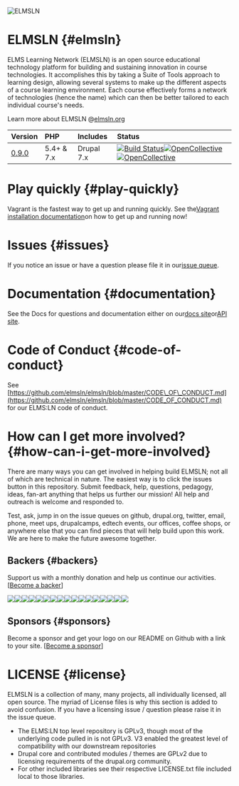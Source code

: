 ![](https://raw.githubusercontent.com/elmsln/elmsln/master/docs/assets/snowflake-with-text.png "ELMSLN")

# ELMSLN {#elmsln}

ELMS Learning Network \(ELMSLN\) is an open source educational technology platform for building and sustaining innovation in course technologies. It accomplishes this by taking a Suite of Tools approach to learning design, allowing several systems to make up the different aspects of a course learning environment. Each course effectively forms a network of technologies \(hence the name\) which can then be better tailored to each individual course's needs.

Learn more about ELMSLN @[elmsln.org](https://www.elmsln.org/)

| Version | PHP | Includes | Status |
| :--- | :--- | :--- | :--- |
| [0.9.0](https://github.com/elmsln/elmsln/archive/0.9.0.zip) | 5.4+ & 7.x | Drupal 7.x | [![](https://travis-ci.org/elmsln/elmsln.svg?branch=master "Build Status")](https://travis-ci.org/elmsln/elmsln)[![](https://opencollective.com/elmsln/backers/badge.svg "OpenCollective")](https://elmsln.readthedocs.io/en/latest/#backers)[![](https://opencollective.com/elmsln/sponsors/badge.svg "OpenCollective")](https://elmsln.readthedocs.io/en/latest/#sponsors) |

# Play quickly {#play-quickly}

Vagrant is the fastest way to get up and running quickly. See the[Vagrant installation documentation](https://elmsln.readthedocs.io/en/latest/development/Vagrant-Step-by-Step-setup/)on how to get up and running now!

# Issues {#issues}

If you notice an issue or have a question please file it in our[issue queue](https://github.com/elmsln/elmsln/issues).

# Documentation {#documentation}

See the Docs for questions and documentation either on our[docs site](https://elmsln.readthedocs.io/en/latest/)or[API site](http://api.elmsln.org/).

# Code of Conduct {#code-of-conduct}

See [https://github.com/elmsln/elmsln/blob/master/CODE\_OF\_CONDUCT.md](https://github.com/elmsln/elmsln/blob/master/CODE_OF_CONDUCT.md) for our ELMS:LN code of conduct.

# How can I get more involved? {#how-can-i-get-more-involved}

There are many ways you can get involved in helping build ELMSLN; not all of which are technical in nature. The easiest way is to click the issues button in this repository. Submit feedback, help, questions, pedagogy, ideas, fan-art anything that helps us further our mission! All help and outreach is welcome and responded to.

Test, ask, jump in on the issue queues on github, drupal.org, twitter, email, phone, meet ups, drupalcamps, edtech events, our offices, coffee shops, or anywhere else that you can find pieces that will help build upon this work. We are here to make the future awesome together.

## Backers {#backers}

Support us with a monthly donation and help us continue our activities. \[[Become a backer](https://opencollective.com/elmsln#backer)\]

[![](https://opencollective.com/elmsln/backer/0/avatar.svg)](https://opencollective.com/elmsln/backer/0/website)[![](https://opencollective.com/elmsln/backer/1/avatar.svg)](https://opencollective.com/elmsln/backer/1/website)[![](https://opencollective.com/elmsln/backer/2/avatar.svg)](https://opencollective.com/elmsln/backer/2/website)[![](https://opencollective.com/elmsln/backer/3/avatar.svg)](https://opencollective.com/elmsln/backer/3/website)[![](https://opencollective.com/elmsln/backer/4/avatar.svg)](https://opencollective.com/elmsln/backer/4/website)[![](https://opencollective.com/elmsln/backer/5/avatar.svg)](https://opencollective.com/elmsln/backer/5/website)[![](https://opencollective.com/elmsln/backer/6/avatar.svg)](https://opencollective.com/elmsln/backer/6/website)[![](https://opencollective.com/elmsln/backer/7/avatar.svg)](https://opencollective.com/elmsln/backer/7/website)[![](https://opencollective.com/elmsln/backer/8/avatar.svg)](https://opencollective.com/elmsln/backer/8/website)[![](https://opencollective.com/elmsln/backer/9/avatar.svg)](https://opencollective.com/elmsln/backer/9/website)[![](https://opencollective.com/elmsln/backer/10/avatar.svg)](https://opencollective.com/elmsln/backer/10/website)[![](https://opencollective.com/elmsln/backer/11/avatar.svg)](https://opencollective.com/elmsln/backer/11/website)[![](https://opencollective.com/elmsln/backer/12/avatar.svg)](https://opencollective.com/elmsln/backer/12/website)[![](https://opencollective.com/elmsln/backer/13/avatar.svg)](https://opencollective.com/elmsln/backer/13/website)[![](https://opencollective.com/elmsln/backer/14/avatar.svg)](https://opencollective.com/elmsln/backer/14/website)[![](https://opencollective.com/elmsln/backer/15/avatar.svg)](https://opencollective.com/elmsln/backer/15/website)[![](https://opencollective.com/elmsln/backer/16/avatar.svg)](https://opencollective.com/elmsln/backer/16/website)

## Sponsors {#sponsors}

Become a sponsor and get your logo on our README on Github with a link to your site. \[[Become a sponsor](https://opencollective.com/elmsln#sponsor)\]

# LICENSE {#license}

ELMSLN is a collection of many, many projects, all individually licensed, all open source. The myriad of License files is why this section is added to avoid confusion. If you have a licensing issue / question please raise it in the issue queue.

* The ELMS:LN top level repository is GPLv3, though most of the underlying code pulled in is not GPLv3. V3 enabled the greatest level of compatibility with our downstream repositories
* Drupal core and contributed modules / themes are GPLv2 due to licensing requirements of the drupal.org community.
* For other included libraries see their respective LICENSE.txt file included local to those libraries.



